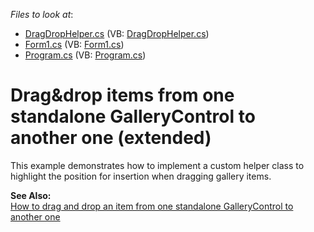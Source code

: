 <!-- default file list -->
*Files to look at*:

* [DragDropHelper.cs](./CS/DragDropExample/DragDropHelper.cs) (VB: [DragDropHelper.cs](./VB/DragDropExample/DragDropHelper.vb))
* [Form1.cs](./CS/DragDropExample/Form1.cs) (VB: [Form1.cs](./VB/DragDropExample/Form1.vb))
* [Program.cs](./CS/DragDropExample/Program.cs) (VB: [Program.cs](./VB/DragDropExample/Program.vb))
<!-- default file list end -->
# Drag&drop items from one standalone GalleryControl to another one (extended)


<p>This example demonstrates how to implement a custom helper class to highlight the position for insertion when dragging gallery items.</p>
<p><strong>See Also:<br /> </strong><a href="https://www.devexpress.com/Support/Center/p/E2925">How to drag and drop an item from one standalone GalleryControl to another one</a></p>

<br/>


